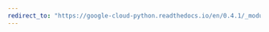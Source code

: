 ```yaml
---
redirect_to: "https://google-cloud-python.readthedocs.io/en/0.4.1/_modules/gcloud/datastore/query.html"
---
```

